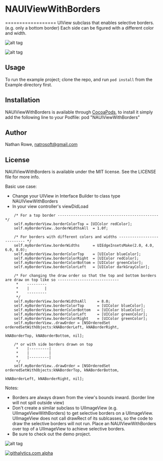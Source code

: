 # NAUIViewWithBorders
==================
UIView subclass that enables selective borders. (e.g. only a bottom border)
Each side can be figured with a different color and width.

![alt tag](http://natrosoft.com/wp-content/uploads/2014/01/oneBorder.png)

![alt tag](http://natrosoft.com/wp-content/uploads/2014/01/differentBorders.png)

## Usage
To run the example project; clone the repo, and run `pod install` from the Example directory first.

## Installation
NAUIViewWithBorders is available through [CocoaPods](http://cocoapods.org), to install
it simply add the following line to your Podfile:
    pod "NAUIViewWithBorders"

## Author
Nathan Rowe, natrosoft@gmail.com

## License
NAUIViewWithBorders is available under the MIT license. See the LICENSE file for more info.


Basic use case:
- Change your UIView in Interface Builder to class type NAUIViewWithBorders
- In your view controller's viewDidLoad
```
    /* For a top border ---------------------------------------------- */
    self.myBorderView.borderColorTop = [UIColor redColor];
    self.myBorderView..borderWidthsAll  = 1.0f;

    /* For borders with different colors and widths --------------------------- */
    self.myBorderView.borderWidths      = UIEdgeInsetsMake(2.0, 4.0, 6.0, 8.0);
    self.myBorderView.borderColorTop    = [UIColor blueColor];
    self.myBorderView.borderColorRight  = [UIColor redColor];
    self.myBorderView.borderColorBottom = [UIColor greenColor];
    self.myBorderView.borderColorLeft   = [UIColor darkGrayColor];

    /* For changing the draw order so that the top and bottom borders are draw on top like so ----------------------------
     *    ---------
     *    |       |
     *    ---------  
     */
    self.myBorderView.borderWidthsAll     = 8.0;
    self.myBorderView.borderColorTop      = [UIColor blueColor];
    self.myBorderView.borderColorBottom   = [UIColor blueColor];
    self.myBorderView.borderColorLeft     = [UIColor greenColor];
    self.myBorderView.borderColorRight    = [UIColor greenColor];
    self.myBorderView..drawOrder = [NSOrderedSet orderedSetWithObjects:kNABorderLeft, kNABorderRight,
                                                                       kNABorderTop, kNABorderBottom, nil];

    /* or with side borders drawn on top
     *    |---------|
     *    |         |
     *    |---------|
     */
    self.myBorderView..drawOrder = [NSOrderedSet orderedSetWithObjects:kNABorderTop, kNABorderBottom,
                                                                       kNABorderLeft, kNABorderRight, nil];
```


Notes:
- Borders are always drawn from the view's bounds inward. (border line will not spill outside view)
- Don't create a similar subclass to UIImageView (e.g. UIImageViewWithBorders) to get selective borders on a UIImageView.
  UIImageView does not call drawRect of its sublcasses, so the code to draw the selective borders will not run.  Place
  an NAUIViewWithBorders over top of a UIImageView to achieve selective borders.
- Be sure to check out the demo project.


 
![alt tag](http://natrosoft.com/wp-content/uploads/2014/01/selectiveBorderSS.jpg)
 

[![githalytics.com alpha](https://cruel-carlota.pagodabox.com/1b4eef099ab4ddc7be7d89fc151c3dd8 "githalytics.com")](http://githalytics.com/natrosoft/NAUIViewWithBorders)
    
    
 
